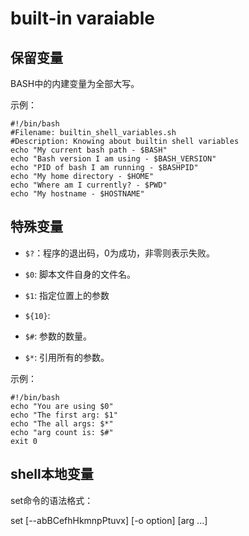 # built-in varaiable

## 保留变量

BASH中的内建变量为全部大写。

示例：

```shell
#!/bin/bash
#Filename: builtin_shell_variables.sh
#Description: Knowing about builtin shell variables
echo "My current bash path - $BASH"
echo "Bash version I am using - $BASH_VERSION"
echo "PID of bash I am running - $BASHPID"
echo "My home directory - $HOME"
echo "Where am I currently? - $PWD"
echo "My hostname - $HOSTNAME"
```

## 特殊变量

- `$?`：程序的退出码，0为成功，非零则表示失败。

- `$0`: 脚本文件自身的文件名。

- `$1`: 指定位置上的参数

- `${10}`:

- `$#`: 参数的数量。

- `$*`: 引用所有的参数。

示例：

```shell
#!/bin/bash
echo "You are using $0"
echo "The first arg: $1"
echo "The all args: $*"
echo "arg count is: $#"
exit 0
```

## shell本地变量

set命令的语法格式：

set [--abBCefhHkmnpPtuvx] [-o option] [arg ...]